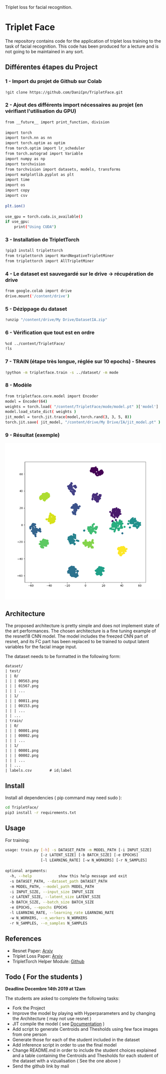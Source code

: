 Triplet loss for facial recognition.

# Triplet Face

The repository contains code for the application of triplet loss training to the
task of facial recognition. This code has been produced for a lecture and is not
going to be maintained in any sort.

## Différentes étapes du Project

### 1 - Import du projet de Github sur Colab
```bash
!git clone https://github.com/DaniCpn/TripletFace.git
```
### 2 - Ajout des différents import nécessaires au projet (en vérifiant l'utilisation du GPU)
```bash
from __future__ import print_function, division

import torch
import torch.nn as nn
import torch.optim as optim
from torch.optim import lr_scheduler
from torch.autograd import Variable
import numpy as np
import torchvision
from torchvision import datasets, models, transforms
import matplotlib.pyplot as plt
import time
import os
import copy
import csv

plt.ion()  

use_gpu = torch.cuda.is_available()
if use_gpu:
    print("Using CUDA")
```

### 3 -  Installation de TripletTorch
```bash
!pip3 install triplettorch
from triplettorch import HardNegativeTripletMiner
from triplettorch import AllTripletMiner
```

### 4 -  Le dataset est sauvegardé sur le drive -> récupération de drive
```bash
from google.colab import drive
drive.mount('/content/drive')
```

### 5 - Dézippage du dataset
```bash
!unzip "/content/drive/My Drive/DatasetIA.zip"
```

### 6 - Vérification que tout est en ordre
```bash
%cd ../content/TripletFace/
!ls
```

### 7 - TRAIN (étape très longue, réglée sur 10 epochs) - 5heures
```bash
!python -m tripletface.train -s ../dataset/ -m mode
```

### 8 - Modèle
```bash
from tripletface.core.model import Encoder
model = Encoder(64)
weights = torch.load( "/content/TripletFace/mode/model.pt" )['model']
model.load_state_dict( weights )
jit_model = torch.jit.trace(model,torch.rand(3, 3, 5, 8))
torch.jit.save( jit_model, "/content/drive/My Drive/IA/jit_model.pt" )
```

### 9 - Résultat (exemple)

![TSNE_Latent](TSNE_Latent.png)

## Architecture

The proposed architecture is pretty simple and does not implement state of the
art performances. The chosen architecture is a fine tuning example of the
resnet18 CNN model. The model includes the freezed CNN part of resnet, and its
FC part has been replaced to be trained to output latent variables for the
facial image input.

The dataset needs to be formatted in the following form:
```
dataset/
| test/
| | 0/
| | | 00563.png
| | | 01567.png
| | | ...
| | 1/
| | | 00011.png
| | | 00153.png
| | | ...
| | ...
| train/
| | 0/
| | | 00001.png
| | | 00002.png
| | | ...
| | 1/
| | | 00001.png
| | | 00002.png
| | | ...
| | ...
| labels.csv        # id;label
```

## Install

Install all dependencies ( pip command may need sudo ):
```bash
cd TripletFace/
pip3 install -r requirements.txt
```

## Usage

For training:
```bash
usage: train.py [-h] -s DATASET_PATH -m MODEL_PATH [-i INPUT_SIZE]
                [-z LATENT_SIZE] [-b BATCH_SIZE] [-e EPOCHS]
                [-l LEARNING_RATE] [-w N_WORKERS] [-r N_SAMPLES]

optional arguments:
  -h, --help            show this help message and exit
  -s DATASET_PATH, --dataset_path DATASET_PATH
  -m MODEL_PATH, --model_path MODEL_PATH
  -i INPUT_SIZE, --input_size INPUT_SIZE
  -z LATENT_SIZE, --latent_size LATENT_SIZE
  -b BATCH_SIZE, --batch_size BATCH_SIZE
  -e EPOCHS, --epochs EPOCHS
  -l LEARNING_RATE, --learning_rate LEARNING_RATE
  -w N_WORKERS, --n_workers N_WORKERS
  -r N_SAMPLES, --n_samples N_SAMPLES
```

## References

* Resnet Paper: [Arxiv](https://arxiv.org/pdf/1512.03385.pdf)
* Triplet Loss Paper: [Arxiv](https://arxiv.org/pdf/1503.03832.pdf)
* TripletTorch Helper Module: [Github](https://github.com/TowardHumanizedInteraction/TripletTorch)

## Todo ( For the students )

**Deadline Decembre 14th 2019 at 12am**

The students are asked to complete the following tasks:
* Fork the Project
* Improve the model by playing with Hyperparameters and by changing the Architecture ( may not use resnet )
* JIT compile the model ( see [Documentation](https://pytorch.org/docs/stable/jit.html#torch.jit.trace) )
* Add script to generate Centroids and Thesholds using few face images from one person
* Generate those for each of the student included in the dataset
* Add inference script in order to use the final model
* Change README.md in order to include the student choices explained and a table containing the Centroids and Thesholds for each student of the dataset with a vizualisation ( See the one above )
* Send the github link by mail
